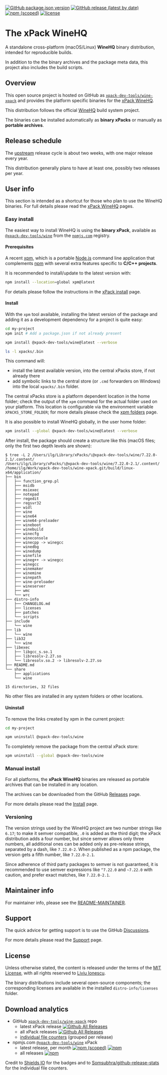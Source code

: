 
[![GitHub package.json version](https://img.shields.io/github/package-json/v/xpack-dev-tools/wine-xpack)](https://github.com/xpack-dev-tools/wine-xpack/blob/xpack/package.json)
[![GitHub release (latest by date)](https://img.shields.io/github/v/release/xpack-dev-tools/wine-xpack)](https://github.com/xpack-dev-tools/wine-xpack/releases/)
[![npm (scoped)](https://img.shields.io/npm/v/@xpack-dev-tools/wine.svg?color=blue)](https://www.npmjs.com/package/@xpack-dev-tools/wine/)
[![license](https://img.shields.io/github/license/xpack-dev-tools/wine-xpack)](https://github.com/xpack-dev-tools/wine-xpack/blob/xpack/LICENSE)

# The xPack WineHQ

A standalone cross-platform (macOS/Linux) **WineHQ**
binary distribution, intended for reproducible builds.

In addition to the the binary archives and the package meta data,
this project also includes the build scripts.

## Overview

This open source project is hosted on GitHub as
[`xpack-dev-tools/wine-xpack`](https://github.com/xpack-dev-tools/wine-xpack)
and provides the platform specific binaries for the
[xPack WineHQ](https://xpack.github.io/wine/).

This distribution follows the official [WineHQ](https://www.winehq.org)
build system project.

The binaries can be installed automatically as **binary xPacks** or manually as
**portable archives**.

## Release schedule

The [upstream](https://dl.winehq.org/wine/source/) release cycle is about
two weeks, with one major release every year.

This distribution generally plans to have at least one,
possibly two releases per year.

## User info

This section is intended as a shortcut for those who plan
to use the WineHQ binaries. For full details please read the
[xPack WineHQ](https://xpack.github.io/wine/) pages.

### Easy install

The easiest way to install WineHQ is using the **binary xPack**, available as
[`@xpack-dev-tools/wine`](https://www.npmjs.com/package/@xpack-dev-tools/wine)
from the [`npmjs.com`](https://www.npmjs.com) registry.

#### Prerequisites

A recent [xpm](https://xpack.github.io/xpm/),
which is a portable [Node.js](https://nodejs.org/) command line application
that complements [npm](https://docs.npmjs.com)
with several extra features specific to
**C/C++ projects**.

It is recommended to install/update to the latest version with:

```sh
npm install --location=global xpm@latest
```

For details please follow the instructions in the
[xPack install](https://xpack.github.io/install/) page.

#### Install

With the `xpm` tool available, installing
the latest version of the package and adding it as
a development dependency for a project is quite easy:

```sh
cd my-project
xpm init # Add a package.json if not already present

xpm install @xpack-dev-tools/wine@latest --verbose

ls -l xpacks/.bin
```

This command will:

- install the latest available version,
into the central xPacks store, if not already there
- add symbolic links to the central store
(or `.cmd` forwarders on Windows) into
the local `xpacks/.bin` folder.

The central xPacks store is a platform dependent
location in the home folder;
check the output of the `xpm` command for the actual
folder used on your platform.
This location is configurable via the environment variable
`XPACKS_STORE_FOLDER`; for more details please check the
[xpm folders](https://xpack.github.io/xpm/folders/) page.

It is also possible to install WineHQ globally, in the user home folder:

```sh
xpm install --global @xpack-dev-tools/wine@latest --verbose
```

After install, the package should create a structure like this (macOS files;
only the first two depth levels are shown):

```console
$ tree -L 2 /Users/ilg/Library/xPacks/\@xpack-dev-tools/wine/7.22.0-2.1/.content/
/Users/ilg/Library/xPacks/\@xpack-dev-tools/wine/7.22.0-2.1/.content/
/home/ilg/Work/xpack-dev-tools/wine-xpack.git/build/linux-x64/application/
├── bin
│   ├── function_grep.pl
│   ├── msidb
│   ├── msiexec
│   ├── notepad
│   ├── regedit
│   ├── regsvr32
│   ├── widl
│   ├── wine
│   ├── wine64
│   ├── wine64-preloader
│   ├── wineboot
│   ├── winebuild
│   ├── winecfg
│   ├── wineconsole
│   ├── winecpp -> winegcc
│   ├── winedbg
│   ├── winedump
│   ├── winefile
│   ├── wineg++ -> winegcc
│   ├── winegcc
│   ├── winemaker
│   ├── winemine
│   ├── winepath
│   ├── wine-preloader
│   ├── wineserver
│   ├── wmc
│   └── wrc
├── distro-info
│   ├── CHANGELOG.md
│   ├── licenses
│   ├── patches
│   └── scripts
├── include
│   └── wine
├── lib
│   └── wine
├── lib32
│   └── wine
├── libexec
│   ├── libgcc_s.so.1
│   ├── libresolv-2.27.so
│   └── libresolv.so.2 -> libresolv-2.27.so
├── README.md
└── share
    ├── applications
    └── wine

15 directories, 32 files
```

No other files are installed in any system folders or other locations.

#### Uninstall

To remove the links created by xpm in the current project:

```sh
cd my-project

xpm uninstall @xpack-dev-tools/wine
```

To completely remove the package from the central xPack store:

```sh
xpm uninstall --global @xpack-dev-tools/wine
```

### Manual install

For all platforms, the **xPack WineHQ**
binaries are released as portable
archives that can be installed in any location.

The archives can be downloaded from the
GitHub [Releases](https://github.com/xpack-dev-tools/wine-xpack/releases/)
page.

For more details please read the
[Install](https://xpack.github.io/wine/install/) page.

### Versioning

The version strings used by the WineHQ project are two number strings
like `6.17`; to make it semver compatible, `.0` is added as the third digit;
the xPack distribution adds a four number,
but since semver allows only three numbers, all additional ones can
be added only as pre-release strings, separated by a dash,
like `7.22.0-2`. When published as a npm package, the version gets
a fifth number, like `7.22.0-2.1`.

Since adherence of third party packages to semver is not guaranteed,
it is recommended to use semver expressions like `^7.22.0` and `~7.22.0`
with caution, and prefer exact matches, like `7.22.0-2.1`.

## Maintainer info

For maintainer info, please see the
[README-MAINTAINER](https://github.com/xpack-dev-tools/wine-xpack/blob/xpack/README-MAINTAINER.md).

## Support

The quick advice for getting support is to use the GitHub
[Discussions](https://github.com/xpack-dev-tools/wine-xpack/discussions/).

For more details please read the
[Support](https://xpack.github.io/wine/support/) page.

## License

Unless otherwise stated, the content is released under the terms of the
[MIT License](https://opensource.org/licenses/mit/),
with all rights reserved to
[Liviu Ionescu](https://github.com/ilg-ul).

The binary distributions include several open-source components; the
corresponding licenses are available in the installed
`distro-info/licenses` folder.

## Download analytics

- GitHub [`xpack-dev-tools/wine-xpack`](https://github.com/xpack-dev-tools/wine-xpack/) repo
  - latest xPack release
[![Github All Releases](https://img.shields.io/github/downloads/xpack-dev-tools/wine-xpack/latest/total.svg)](https://github.com/xpack-dev-tools/wine-xpack/releases/)
  - all xPack releases [![Github All Releases](https://img.shields.io/github/downloads/xpack-dev-tools/wine-xpack/total.svg)](https://github.com/xpack-dev-tools/wine-xpack/releases/)
  - [individual file counters](https://somsubhra.github.io/github-release-stats/?username=xpack-dev-tools&repository=wine-xpack) (grouped per release)
- npmjs.com [`@xpack-dev-tools/wine`](https://www.npmjs.com/package/@xpack-dev-tools/wine/) xPack
  - latest release, per month
[![npm (scoped)](https://img.shields.io/npm/v/@xpack-dev-tools/wine.svg)](https://www.npmjs.com/package/@xpack-dev-tools/wine/)
[![npm](https://img.shields.io/npm/dm/@xpack-dev-tools/wine.svg)](https://www.npmjs.com/package/@xpack-dev-tools/wine/)
  - all releases [![npm](https://img.shields.io/npm/dt/@xpack-dev-tools/wine.svg)](https://www.npmjs.com/package/@xpack-dev-tools/wine/)

Credit to [Shields IO](https://shields.io) for the badges and to
[Somsubhra/github-release-stats](https://github.com/Somsubhra/github-release-stats)
for the individual file counters.
